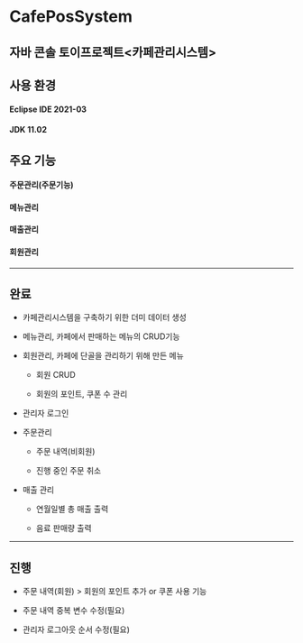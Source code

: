 # CafePosSystem

## 자바 콘솔 토이프로젝트<카페관리시스템>

## 사용 환경

#### Eclipse IDE 2021-03

#### JDK 11.02

## 주요 기능

#### 주문관리(주문기능)

#### 메뉴관리

#### 매출관리

#### 회원관리

---

## 완료

- 카페관리시스템을 구축하기 위한 더미 데이터 생성

- 메뉴관리, 카페에서 판매하는 메뉴의 CRUD기능

- 회원관리, 카페에 단골을 관리하기 위해 만든 메뉴

  - 회원 CRUD

  - 회원의 포인트, 쿠폰 수 관리

- 관리자 로그인

- 주문관리

  - 주문 내역(비회원)

  - 진행 중인 주문 취소

- 매출 관리

  - 연월일별 총 매출 출력

  - 음료 판매량 출력 

---

## 진행

- 주문 내역(회원) > 회원의 포인트 추가 or 쿠폰 사용 기능

- 주문 내역 중복 변수 수정(필요)

- 관리자 로그아웃 순서 수정(필요)
